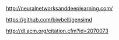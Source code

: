 http://neuralnetworksanddeeplearning.com/

https://github.com/bjwbell/gensimd

http://dl.acm.org/citation.cfm?id=2070073  

